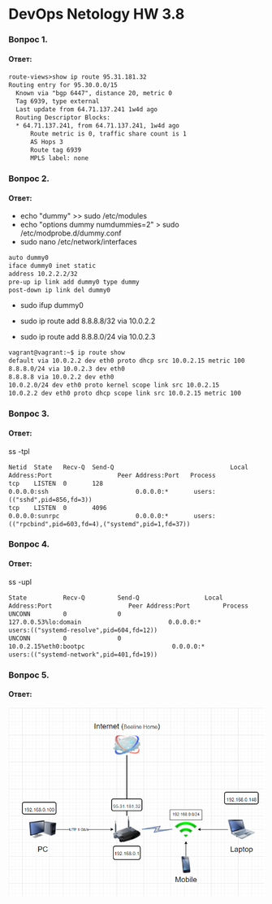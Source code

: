 # DevOps Netology HW 3.8

### Вопрос 1. 
#### Ответ:
```
route-views>show ip route 95.31.181.32
Routing entry for 95.30.0.0/15
  Known via "bgp 6447", distance 20, metric 0
  Tag 6939, type external
  Last update from 64.71.137.241 1w4d ago
  Routing Descriptor Blocks:
  * 64.71.137.241, from 64.71.137.241, 1w4d ago
      Route metric is 0, traffic share count is 1
      AS Hops 3
      Route tag 6939
      MPLS label: none
```
### Вопрос 2.
#### Ответ:
* echo "dummy" >> sudo /etc/modules
* echo "options dummy numdummies=2" > sudo /etc/modprobe.d/dummy.conf
* sudo nano /etc/network/interfaces
```
auto dummy0
iface dummy0 inet static
address 10.2.2.2/32
pre-up ip link add dummy0 type dummy
post-down ip link del dummy0
```
* sudo ifup dummy0

* sudo ip route add 8.8.8.8/32 via 10.0.2.2
* sudo ip route add 8.8.8.0/24 via 10.0.2.3
```
vagrant@vagrant:~$ ip route show
default via 10.0.2.2 dev eth0 proto dhcp src 10.0.2.15 metric 100
8.8.8.0/24 via 10.0.2.3 dev eth0
8.8.8.8 via 10.0.2.2 dev eth0
10.0.2.0/24 dev eth0 proto kernel scope link src 10.0.2.15
10.0.2.2 dev eth0 proto dhcp scope link src 10.0.2.15 metric 100
```
### Вопрос 3.
#### Ответ:
ss -tpl
```
Netid  State   Recv-Q  Send-Q                                Local Address:Port                  Peer Address:Port   Process
tcp    LISTEN  0       128                                         0.0.0.0:ssh                        0.0.0.0:*       users:(("sshd",pid=856,fd=3))
tcp    LISTEN  0       4096                                        0.0.0.0:sunrpc                     0.0.0.0:*       users:(("rpcbind",pid=603,fd=4),("systemd",pid=1,fd=37))
```
### Вопрос 4.
#### Ответ:
ss -upl
```
State          Recv-Q         Send-Q                  Local Address:Port                     Peer Address:Port         Process
UNCONN         0              0                       127.0.0.53%lo:domain                        0.0.0.0:*             users:(("systemd-resolve",pid=604,fd=12))
UNCONN         0              0                      10.0.2.15%eth0:bootpc                        0.0.0.0:*             users:(("systemd-network",pid=401,fd=19))
```

### Вопрос 5.
#### Ответ:
![scr38.png](img/scr38.png)